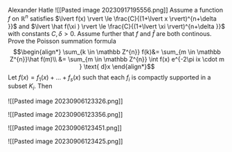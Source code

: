 Alexander Hatle
![[Pasted image 20230917195556.png]]
Assume a function $f$ on $\mathbb{R}^{n}$ satisfies $\lvert f(x) \rvert \le \frac{C}{(1+\lvert x \rvert)^{n+\delta  }}$ and $\lvert \hat f(\xi  ) \rvert \le \frac{C}{(1+\lvert \xi  \rvert)^{n+\delta }}$ with constants $C,\delta >0$. Assume further that $f$ and $\hat f$ are both continous. Prove the Poisson summation formula
$$\begin{align*}
\sum_{k \in \mathbb Z^{n}} f(k)&= \sum_{m \in \mathbb Z^{n}}\hat f(m)\\
&= \sum_{m \in \mathbb Z^{n}} \int f(x) e^{-2\pi ix \cdot m } \text{ d}x
\end{align*}$$
Let $f(x)=f_{1}(x)+\dots +f_{s}(x)$ such that each $f_{i}$ is compactly supported in a subset $K_{i}$. Then


![[Pasted image 20230906123326.png]]

![[Pasted image 20230906123356.png]]

![[Pasted image 20230906123451.png]]

![[Pasted image 20230906123425.png]]